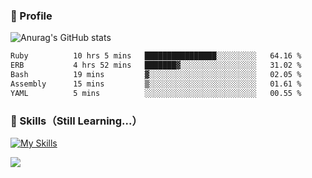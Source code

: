 ### 👀 Profile

![Anurag's GitHub stats](https://github-readme-stats.vercel.app/api?username=haganenoubik&show_icons=true&theme=github_dark)

<!--START_SECTION:waka-->

```txt
Ruby          10 hrs 5 mins   ████████████████░░░░░░░░░   64.16 %
ERB           4 hrs 52 mins   ███████▓░░░░░░░░░░░░░░░░░   31.02 %
Bash          19 mins         ▓░░░░░░░░░░░░░░░░░░░░░░░░   02.05 %
Assembly      15 mins         ▒░░░░░░░░░░░░░░░░░░░░░░░░   01.61 %
YAML          5 mins          ░░░░░░░░░░░░░░░░░░░░░░░░░   00.55 %
```

<!--END_SECTION:waka-->

### 🚀 Skills（Still Learning...）
[![My Skills](https://skillicons.dev/icons?i=html,css,js,ruby,rails,git,github,neovim)](https://skillicons.dev)

![](https://komarev.com/ghpvc/?username=haganenoubik&style=flat-square&color=blue)

<!--
**haganenoubik/haganenoubik** is a ✨ _special_ ✨ repository because its `README.md` (this file) appears on your GitHub profile.

Here are some ideas to get you started:

- 🔭 I’m currently working on ...
- 🌱 I’m currently learning ...
- 👯 I’m looking to collaborate on ...
- 🤔 I’m looking for help with ...
- 💬 Ask me about ...
- 📫 How to reach me: ...
- 😄 Pronouns: ...
- ⚡ Fun fact: ...
-->
